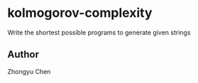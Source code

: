 # kolmogorov-complexity
Write the shortest possible programs to generate given strings

## Author
Zhongyu Chen

